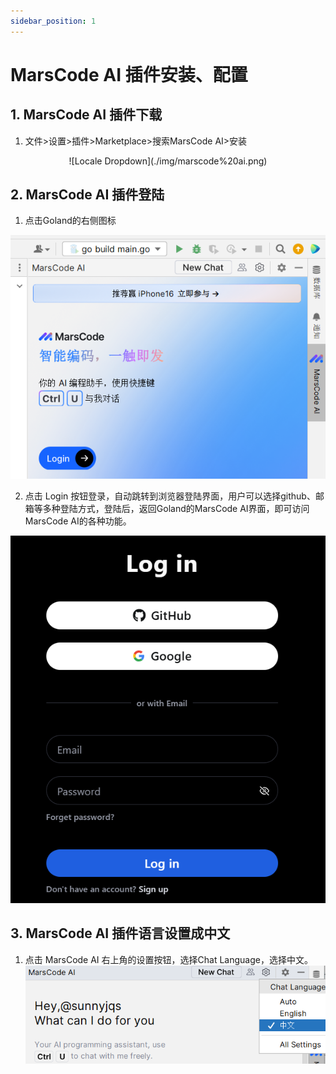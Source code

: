 ```yaml
---
sidebar_position: 1
---
```

# MarsCode AI 插件安装、配置
## 1. MarsCode AI 插件下载
1. 文件>设置>插件>Marketplace>搜索MarsCode AI>安装
<center>![Locale Dropdown](./img/marscode%20ai.png)</center>

## 2. MarsCode AI 插件登陆
1. 点击Goland的右侧图标

![alt text](image-1.png)

2. 点击 Login 按钮登录，自动跳转到浏览器登陆界面，用户可以选择github、邮箱等多种登陆方式，登陆后，返回Goland的MarsCode AI界面，即可访问MarsCode AI的各种功能。

![alt text](image.png)

## 3. MarsCode AI 插件语言设置成中文
1. 点击 MarsCode AI 右上角的设置按钮，选择Chat Language，选择中文。
![alt text](image-2.png)
